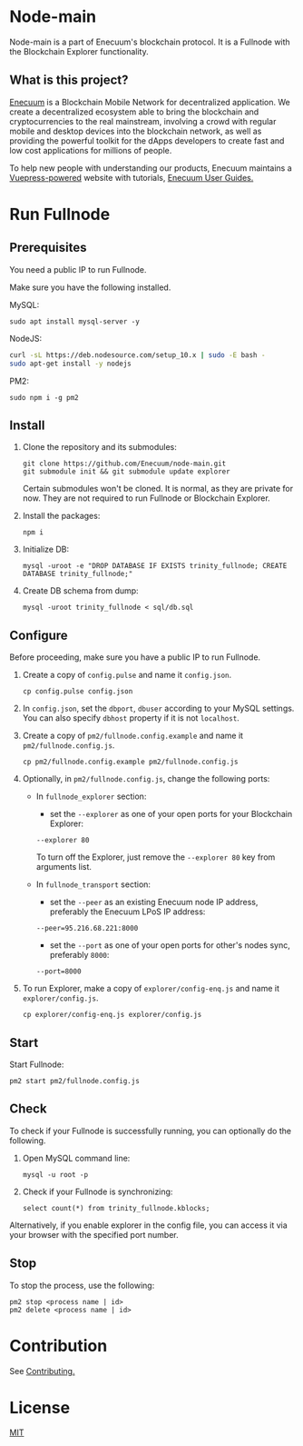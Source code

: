 # Node-main

Node-main is a part of Enecuum's blockchain protocol. It is a Fullnode with the Blockchain Explorer functionality. 

## What is this project?

[Enecuum](https://enecuum.com/) is a Blockchain Mobile Network for decentralized application. We create a decentralized ecosystem able to bring the blockchain and cryptocurrencies to the real mainstream, involving a crowd with regular mobile and desktop devices into the blockchain network, as well as providing the powerful toolkit for the dApps developers to create fast and low cost applications for millions of people.

To help new people with understanding our products, Enecuum maintains a [Vuepress-powered](https://vuepress.vuejs.org) website with tutorials, [Enecuum User Guides.](https://guides.enecuum.com/)

# Run Fullnode

## Prerequisites 

You need a public IP to run Fullnode.

Make sure you have the following installed.

MySQL:

```
sudo apt install mysql-server -y
```

NodeJS:

```sh
curl -sL https://deb.nodesource.com/setup_10.x | sudo -E bash -
sudo apt-get install -y nodejs
```

PM2:

```
sudo npm i -g pm2
```

## Install

1. Clone the repository and its submodules:

	```
	git clone https://github.com/Enecuum/node-main.git
	git submodule init && git submodule update explorer
	```
	
	Certain submodules won't be cloned. It is normal, as they are private for now. They are not required to run Fullnode or Blockchain Explorer.

2. Install the packages: 

	```
	npm i
	```

3. Initialize DB:

	```
	mysql -uroot -e "DROP DATABASE IF EXISTS trinity_fullnode; CREATE DATABASE trinity_fullnode;"
	```

4. Create DB schema from dump:

	```
	mysql -uroot trinity_fullnode < sql/db.sql
	```

## Configure 

Before proceeding, make sure you have a public IP to run Fullnode.

1. Create a copy of `config.pulse` and name it `config.json`. 

	```
	cp config.pulse config.json
	```
	
2. In `config.json`, set the `dbport`, `dbuser` according to your MySQL settings. You can also specify `dbhost` property if it is not `localhost`.

3. Create a copy of `pm2/fullnode.config.example` and name it `pm2/fullnode.config.js`. 

	```
	cp pm2/fullnode.config.example pm2/fullnode.config.js
	```
	
3. Optionally, in `pm2/fullnode.config.js`, change the following ports:

	- In `fullnode_explorer` section:
		- set the `--explorer` as one of your open ports for your Blockchain Explorer:
	 
		```
		--explorer 80
		```
		
		To turn off the Explorer, just remove the `--explorer 80` key from arguments list.

	- In `fullnode_transport` section:
		- set the `--peer` as an existing Enecuum node IP address, preferably the Enecuum LPoS IP address:

		```
		--peer=95.216.68.221:8000
		```
       
		- set the `--port` as one of your open ports for other's nodes sync, preferably `8000`:
	 
		```
		--port=8000
		```

4. To run Explorer, make a copy of `explorer/config-enq.js` and name it `explorer/config.js`. 
                         
	```
	cp explorer/config-enq.js explorer/config.js
	```

## Start

Start Fullnode:

```
pm2 start pm2/fullnode.config.js
```

## Check

To check if your Fullnode is successfully running, you can optionally do the following.

1. Open MySQL command line:

	```
	mysql -u root -p
	```

2. Check if your Fullnode is synchronizing:

	```
	select count(*) from trinity_fullnode.kblocks;
	```
	
Alternatively, if you enable explorer in the config file, you can access it via your browser with the specified port number.

## Stop

To stop the process, use the following:
```
pm2 stop <process name | id>
pm2 delete <process name | id>
```

# Contribution

See [Contributing.](CONTRIBUTING.md)

# License

[MIT](LICENSE.md)

